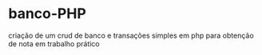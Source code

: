 # banco-PHP
criação de um crud de banco e transações simples em php para obtenção de nota em trabalho prático
